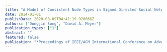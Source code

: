```yaml
---
title: "A Model of Consistent Node Types in Signed Directed Social Networks"
date: 2014-01-01
publishDate: 2020-08-09T04:41:19.920066Z
authors: ["Dongjin Song", "David A. Meyer"]
publication_types: ["1"]
abstract: ""
featured: false
publication: "*Proceedings of IEEE/ACM International Conference on Advances in Social Network Analysis and Mining (ASONAM)*"
---
```


